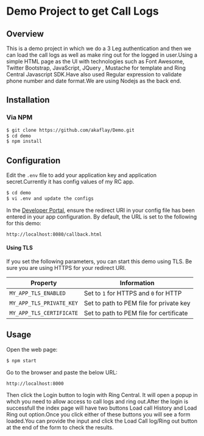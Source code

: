 Demo Project to get Call Logs
==========================================================

## Overview

This is a demo project in which we do a 3 Leg authentication and then we can load the call logs as well as make ring out for the logged in user.Using a simple HTML page as the UI with technologies such as Font Awesome, Twitter Bootstrap, JavaScript, JQuery , Mustache for template and Ring Central Javascript SDK.Have also used Regular expression to validate phone number and date format.We are using Nodejs as the back end.


## Installation

### Via NPM

```bash
$ git clone https://github.com/akaflay/Demo.git
$ cd demo
$ npm install
```

## Configuration

Edit the `.env` file to add your application key and application secret.Currently it has config values of my RC app.

```bash
$ cd demo
$ vi .env and update the configs
```

In the [Developer Portal](http://developer.ringcentral.com/), ensure the redirect URI in your config file has been entered in your app configuration. By default, the URL is set to the following for this demo:

```
http://localhost:8080/callback.html
```

#### Using TLS

If you set the following parameters, you can start this demo using TLS. Be sure you are using HTTPS for your redirect URI.

| Property | Information |
|----------|-------------|
| `MY_APP_TLS_ENABLED` | Set to `1` for HTTPS and `0` for HTTP |
| `MY_APP_TLS_PRIVATE_KEY` | Set to path to PEM file for private key |
| `MY_APP_TLS_CERTIFICATE` | Set to path to PEM file for certificate |

## Usage

Open the web page:

```bash
$ npm start
```

Go to the browser and paste the below URL:

```
http://localhost:8000
````

Then click the Login button to login with Ring Central. It will open a popup in whch you need to allow access to call logs and ring out.After the login is successfull the index page will have two buttons Load call History and Load Ring out option.Once you click either of these buttons you will see a form loaded.You can provide the input and click the Load Call log/Ring out button at the end of the form to check the results. 
